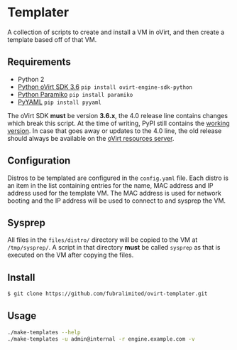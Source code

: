 # Templater

A collection of scripts to create and install a VM in oVirt, and then create
a template based off of that VM.

## Requirements

- Python 2
- [Python oVirt SDK 3.6](https://github.com/oVirt/ovirt-engine-sdk) `pip install ovirt-engine-sdk-python`
- [Python Paramiko](https://github.com/paramiko/paramiko) `pip install paramiko`
- [PyYAML](http://pyyaml.org) `pip install pyyaml`

The oVirt SDK **must** be version **3.6.x**, the 4.0 release line contains
changes which break this script.  At the time of writing, PyPI still contains
the [working version](https://pypi.python.org/pypi/ovirt-engine-sdk-python/3.6.0.3).
In case that goes away or updates to the 4.0 line, the old release should
always be available on the [oVirt resources server](http://plain.resources.ovirt.org/pub/ovirt-3.6/src/ovirt-engine-sdk-python/ovirt-engine-sdk-python-3.6.0.3.tar.gz).

## Configuration

Distros to be templated are configured in the `config.yaml` file. Each distro
is an item in the list containing entries for the name, MAC address and IP
address used for the template VM. The MAC address is used for network booting
and the IP address will be used to connect to and sysprep the VM.

## Sysprep

All files in the `files/distro/` directory will be copied to the VM at
`/tmp/sysprep/`. A script in that directory **must** be called `sysprep` as
that is executed on the VM after copying the files.

## Install

```bash
$ git clone https://github.com/fubralimited/ovirt-templater.git
```

## Usage

```bash
./make-templates --help
./make-templates -u admin@internal -r engine.example.com -v
```
